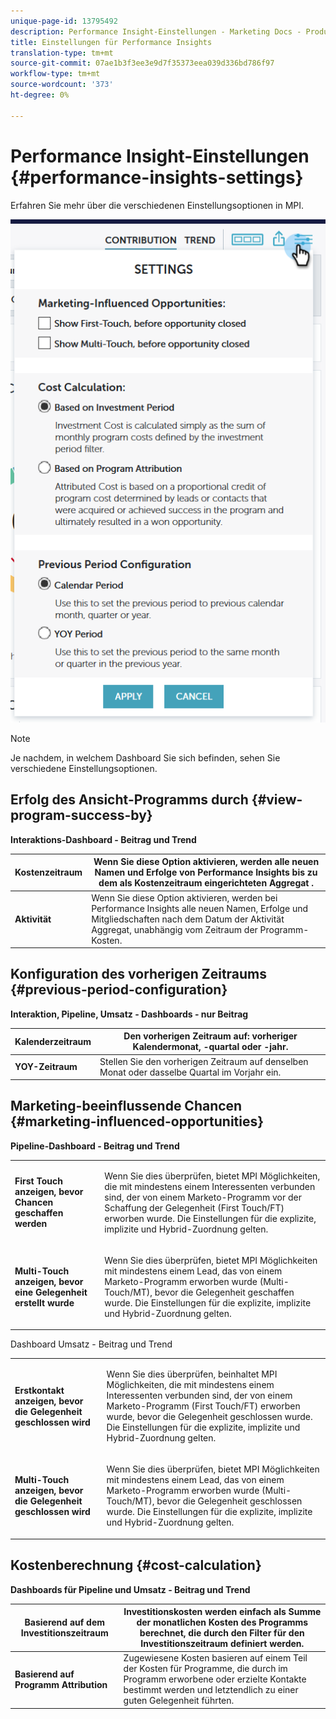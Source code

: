 ```yaml
---
unique-page-id: 13795492
description: Performance Insight-Einstellungen - Marketing Docs - Produktdokumentation
title: Einstellungen für Performance Insights
translation-type: tm+mt
source-git-commit: 07ae1b3f3ee3e9d7f35373eea039d336bd786f97
workflow-type: tm+mt
source-wordcount: '373'
ht-degree: 0%

---
```



# Performance Insight-Einstellungen {#performance-insights-settings}

Erfahren Sie mehr über die verschiedenen Einstellungsoptionen in MPI.

![](assets/1-3.png)

>[!NOTE]
>
>Je nachdem, in welchem Dashboard Sie sich befinden, sehen Sie verschiedene Einstellungsoptionen.

## Erfolg des Ansicht-Programms durch {#view-program-success-by}

**Interaktions-Dashboard - Beitrag und Trend**

| **Kostenzeitraum** | Wenn Sie diese Option aktivieren, werden alle neuen Namen und Erfolge von Performance Insights bis zu dem als Kostenzeitraum eingerichteten Aggregat . |
|---|---|
| **Aktivität** | Wenn Sie diese Option aktivieren, werden bei Performance Insights alle neuen Namen, Erfolge und Mitgliedschaften nach dem Datum der Aktivität Aggregat, unabhängig vom Zeitraum der Programm-Kosten. |

## Konfiguration des vorherigen Zeitraums {#previous-period-configuration}

**Interaktion, Pipeline, Umsatz - Dashboards - nur Beitrag**

| **Kalenderzeitraum** | Den vorherigen Zeitraum auf: vorheriger Kalendermonat, -quartal oder -jahr. |
|---|---|
| **YOY-Zeitraum** | Stellen Sie den vorherigen Zeitraum auf denselben Monat oder dasselbe Quartal im Vorjahr ein. |

## Marketing-beeinflussende Chancen {#marketing-influenced-opportunities}

**Pipeline-Dashboard - Beitrag und Trend**

<table> 
 <tbody> 
  <tr> 
   <td><strong>First Touch anzeigen, bevor Chancen geschaffen werden</strong></td> 
   <td><p>Wenn Sie dies überprüfen, bietet MPI Möglichkeiten, die mit mindestens einem Interessenten verbunden sind, der von einem Marketo-Programm vor der Schaffung der Gelegenheit (First Touch/FT) erworben wurde. Die Einstellungen für die explizite, implizite und Hybrid-Zuordnung gelten.</p></td> 
  </tr> 
  <tr> 
   <td><strong>Multi-Touch anzeigen, bevor eine Gelegenheit erstellt wurde</strong></td> 
   <td><p>Wenn Sie dies überprüfen, bietet MPI Möglichkeiten mit mindestens einem Lead, das von einem Marketo-Programm erworben wurde (Multi-Touch/MT), bevor die Gelegenheit geschaffen wurde. Die Einstellungen für die explizite, implizite und Hybrid-Zuordnung gelten.</p></td> 
  </tr> 
 </tbody> 
</table>

Dashboard Umsatz - Beitrag und Trend

<table> 
 <tbody> 
  <tr> 
   <td><strong>Erstkontakt anzeigen, bevor die Gelegenheit geschlossen wird</strong></td> 
   <td><p>Wenn Sie dies überprüfen, beinhaltet MPI Möglichkeiten, die mit mindestens einem Interessenten verbunden sind, der von einem Marketo-Programm (First Touch/FT) erworben wurde, bevor die Gelegenheit geschlossen wurde. Die Einstellungen für die explizite, implizite und Hybrid-Zuordnung gelten.</p></td> 
  </tr> 
  <tr> 
   <td><strong>Multi-Touch anzeigen, bevor die Gelegenheit geschlossen wird</strong></td> 
   <td><p>Wenn Sie dies überprüfen, bietet MPI Möglichkeiten mit mindestens einem Lead, das von einem Marketo-Programm erworben wurde (Multi-Touch/MT), bevor die Gelegenheit geschlossen wurde. Die Einstellungen für die explizite, implizite und Hybrid-Zuordnung gelten.</p></td> 
  </tr> 
 </tbody> 
</table>

## Kostenberechnung {#cost-calculation}

**Dashboards für Pipeline und Umsatz - Beitrag und Trend**

| **Basierend auf dem Investitionszeitraum** | Investitionskosten werden einfach als Summe der monatlichen Kosten des Programms berechnet, die durch den Filter für den Investitionszeitraum definiert werden. |
|---|---|
| **Basierend auf Programm Attribution** | Zugewiesene Kosten basieren auf einem Teil der Kosten für Programme, die durch im Programm erworbene oder erzielte Kontakte bestimmt werden und letztendlich zu einer guten Gelegenheit führten. |

